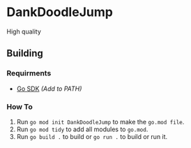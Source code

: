 # DankDoodleJump
High quality

## Building
### Requirments
 - [Go SDK](https://go.dev/dl) *(Add to PATH)*

### How To
1. Run `go mod init DankDoodleJump` to make the `go.mod file`.
2. Run `go mod tidy` to add all modules to `go.mod`.
3. Run `go build .` to build or `go run .` to build or run it.
